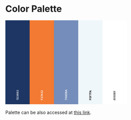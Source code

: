 # Color Palette

<img src="src/colour-palette.png" alt="drawing" width="75%">

Palette can be also accessed at [this link](https://coolors.co/1d3663-f37a32-748dba-f0f7fa-ffffff).